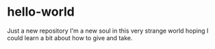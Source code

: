 # hello-world
Just a new repository
I'm a new soul in this very strange world hoping I could learn a bit about how to give and take.
